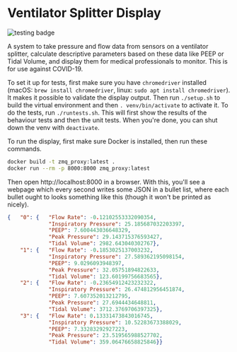 Ventilator Splitter Display
===========================

![testing badge](https://github.com/tetrabiodistributed/project-tetra-display/workflows/tests/badge.svg)

A system to take pressure and flow data from sensors on a ventilator splitter, calculate descriptive parameters based on these data like PEEP or Tidal Volume, and display them for medical professionals to monitor.  This is for use against COVID-19.

To set it up for tests, first make sure you have `chromedriver` installed (macOS: `brew install chromedriver`, linux: `sudo apt install chromedriver`).  It makes it possible to validate the display output.  Then run `./setup.sh` to build the virtual environment and then `. venv/bin/activate` to activate it.  To do the tests, run `./runtests.sh`.  This will first show the results of the behaviour tests and then the unit tests.  When you're done, you can shut down the venv with `deactivate`.

To run the display, first make sure Docker is installed, then run these commands.

```bash
docker build -t zmq_proxy:latest .
docker run --rm -p 8000:8000 zmq_proxy:latest
```

Then open http://localhost:8000 in a browser.  With this, you'll see a webpage which every second writes some JSON in a bullet list, where each bullet ought to looks something like this (though it won't be printed as nicely).

```json
{   "0": {   "Flow Rate": -0.12102553332090354,
             "Inspiratory Pressure": 25.185687032203397,
             "PEEP": 7.600443036648329,
             "Peak Pressure": 29.143715376593427,
             "Tidal Volume": 2982.643040302767},
    "1": {   "Flow Rate": -0.1853025137003232,
             "Inspiratory Pressure": 27.589362195098154,
             "PEEP": 9.0296093948397,
             "Peak Pressure": 32.05751894822633,
             "Tidal Volume": 123.60199756683565},
    "2": {   "Flow Rate": -0.23654912423232322,
             "Inspiratory Pressure": 26.474812956451874,
             "PEEP": 7.607352013212795,
             "Peak Pressure": 27.6944434648811,
             "Tidal Volume": 3712.3769706397325},
    "3": {   "Flow Rate": 0.13331473843016745,
             "Inspiratory Pressure": 10.52283673388029,
             "PEEP": 7.33283292927223,
             "Peak Pressure": 23.519565988527702,
             "Tidal Volume": 359.06476658825846}}
```
